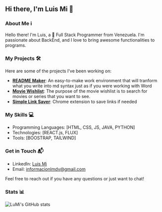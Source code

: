 ## Hi there, I'm Luis Mi 👋

### About Me ℹ️

Hello there! I'm Luis, a 🚀 Full Stack Programmer from Venezuela. I'm passionate about BackEnd, and I love to bring awesome functionalities to programs. 

### My Projects 🛠️

Here are some of the projects I've been working on:

- **[README Maker]([link-to-project](https://github.com/lumi-tip/README-Maker-react))**: An easy-to-make work environment that will tranform what you write into md syntax just as if you were working with Word
- **[Movie Wishlist]([link-to-project](https://github.com/lumi-tip/Movie-wishlist-JS))**: The purpose of the movie wishlist is to search for movies or series that you want to see.
- **[Simple Link Saver]([link-to-project](https://github.com/lumi-tip/LinkSaver_Extension))**: Chrome extension to save links if needed

### My Skills 💻

- Programming Languages: [HTML, CSS, JS, JAVA, PYTHON]
- Technologies: [REACT.js, FLUX]
- Tools: [BOOSTRAP, TAILWIND]

### Get in Touch 📬

- LinkedIn: [Luis Mi]([link-to-profile](https://www.linkedin.com/in/luis-miguel-del-valle-149a1a224/))
- Email: [informacionlmdv@gmail.com](mailto:informacionlmdv@gmail.com)

Feel free to reach out if you have any questions or just want to chat!

### Stats 📊

![LuMi's GitHub stats](https://github-readme-stats.vercel.app/api?username=lumi-tip&show_icons=true&theme=radical)
